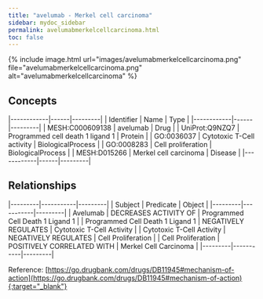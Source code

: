 ```yaml
---
title: "avelumab - Merkel cell carcinoma"
sidebar: mydoc_sidebar
permalink: avelumabmerkelcellcarcinoma.html
toc: false 
---
```


{% include image.html url="images/avelumabmerkelcellcarcinoma.png" file="avelumabmerkelcellcarcinoma.png" alt="avelumabmerkelcellcarcinoma" %}

## Concepts

|------------|------|---------|
| Identifier | Name | Type    |
|------------|------|---------|
| MESH:C000609138 | avelumab | Drug |
| UniProt:Q9NZQ7 | Programmed cell death 1 ligand 1 | Protein |
| GO:0036037 | Cytotoxic T-Cell activity | BiologicalProcess |
| GO:0008283 | Cell proliferation | BiologicalProcess |
| MESH:D015266 | Merkel cell carcinoma | Disease |
|------------|------|---------|

## Relationships

|---------|-----------|---------|
| Subject | Predicate | Object  |
|---------|-----------|---------|
| Avelumab | DECREASES ACTIVITY OF | Programmed Cell Death 1 Ligand 1 |
| Programmed Cell Death 1 Ligand 1 | NEGATIVELY REGULATES | Cytotoxic T-Cell Activity |
| Cytotoxic T-Cell Activity | NEGATIVELY REGULATES | Cell Proliferation |
| Cell Proliferation | POSITIVELY CORRELATED WITH | Merkel Cell Carcinoma |
|---------|-----------|---------|

Reference: [https://go.drugbank.com/drugs/DB11945#mechanism-of-action](https://go.drugbank.com/drugs/DB11945#mechanism-of-action){:target="_blank"}
